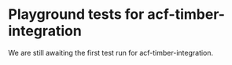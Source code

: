 # Playground tests for acf-timber-integration
We are still awaiting the first test run for acf-timber-integration.

